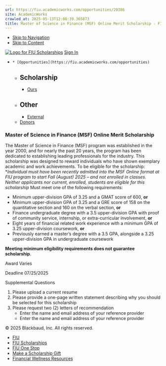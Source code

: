```yaml
---
url: https://fiu.academicworks.com/opportunities/20386
site: AcademicWorks
crawled_at: 2025-05-13T12:08:39.365873
title: Master of Science in Finance (MSF) Online Merit Scholarship - FIU Scholarships
---
```


  * [Skip to Navigation](https://fiu.academicworks.com/opportunities/20386#navigation)
  * [Skip to Content](https://fiu.academicworks.com/opportunities/20386#main)

[![Logo for FIU Scholarships](https://s3.amazonaws.com/static.academicworks.com/clients/fiu/assets/images/logo.png)](http://fiu.academicworks.com) [Sign In](https://fiu.academicworks.com/users/sign_in)
  *     * [Opportunities](https://fiu.academicworks.com/opportunities)
      * ## Scholarship
        * [Ours](https://fiu.academicworks.com/opportunities)
      * ## Other
        * [External](https://fiu.academicworks.com/opportunities/external)
    * [Donors](https://fiu.academicworks.com/donors)


### Master of Science in Finance (MSF) Online Merit Scholarship
The Master of Science in Finance (MSF) program was established in the year 2000, and for nearly the past 20 years, the program has been dedicated to establishing leading professionals for the industry.
This scholarship was designed to reward individuals who have shown exemplary academic and work achievements.
To be eligible for the scholarship: **Individual must have been recently admitted into the MSF Online format at FIU program to start Fall (August) 2025 – and not enrolled in classes. *Neither applicants nor current, enrolled, students are eligible for this scholarship**
Must meet one of the following requirements:
  * Minimum upper-division GPA of 3.25 and a GMAT score of 600, **or**
  * Minimum upper-division GPA of 3.25 and a GRE score of 158 on the quantitative section and 160 on the verbal section, **or**
  * Finance undergraduate degree with a 3.5 upper-division GPA with proof of community service, internship, or extra-curricular involvement, **or**
  * Eight years of financial related work experience with a minimum GPA of 3.25 upper-division coursework, **or**
  * Previously earned a master’s degree with a 3.5 GPA, alongside a 3.25 upper-division GPA in undergraduate coursework


**Meeting minimum eligibility requirements does not guarantee scholarship**. 

Award
    Varies 

Deadline
    07/25/2025 

Supplemental Questions
    
  1. Please upload a current resume
  2. Please provide a one-page written statement describing why you should be selected for this scholarship
  3. Please request two (2) letters of recommendation
     * Enter the name and email address of your reference provider
     * Enter the name and email address of your reference provider


© 2025 Blackbaud, Inc. All rights reserved. 
  * [FIU ](http://fiu.edu/)
  * [FIU Scholarships](http://scholarships.fiu.edu)
  * [FIU One Stop](http://onestop.fiu.edu)
  * [Make a Scholarship Gift](https://give.fiu.edu/give-now/)
  * [Financial Wellness Resources](https://go.fiu.edu/iGrad)


